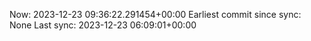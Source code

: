 Now: 2023-12-23 09:36:22.291454+00:00 Earliest commit since sync: None Last sync: 2023-12-23 06:09:01+00:00
